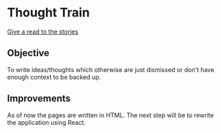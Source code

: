 # Thought Train

[Give a read to the stories](https://abhieshekumar.github.io/thoughttrain/)

## Objective

To write ideas/thoughts which otherwise are just dismissed or don't have enough context to be backed up.

## Improvements

As of now the pages are written in HTML. The next step will be to rewrite the application using React.

 
